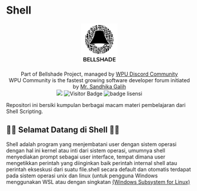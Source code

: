 # Shell

<p align="center">
  <img width="20%" src="https://github.com/bellshade/Python/blob/main/assets/logo.png?raw=true"><br/><br/>
  Part of Bellshade Project, managed by <a href="http://discord.gg/S4rrXQU"> WPU Discord Community</a> <br>
  WPU Community is the fastest growing software developer forum initiated by <a href="https://www.youtube.com/c/WebProgrammingUNPAS"> Mr. Sandhika Galih</a> <br>
  <!-- badge link discord -->
  <a href="http://discord.gg/S4rrXQU"><img src="https://img.shields.io/discord/722002048643497994?logo=discord&logoColor=white&style=for-the-badge"></a>
  <!-- badge visitor -->
  <img alt="Visitor Badge" src="https://visitor-badge.feriirawann.repl.co?username=bellshade&repo=shell&label=VISITOR&style=for-the-badge&color=%2324FF62&contentType=svg">
  <!-- badge lisensi -->
  <img alt="badge lisensi" src="https://img.shields.io/github/license/bellshade/Shell?style=for-the-badge">
 <br>
</p>

Repositori ini bersiki kumpulan berbagai macam materi pembelajaran dari Shell Scripting.

## 🎉🎉 Selamat Datang di Shell 🎉🎉

Shell adalah program yang menjembatani user dengan sistem operasi dengan hal ini kernel atau inti dari sistem operasi, umumnya shell menyediakan prompt sebagai user interface, tempat dimana user mengetikkan perintah yang diinginkan baik perintah internal shell atau perintah ekseskusi dari suatu file.shell secara default dan otomatis terdapat pada sistem operasi unix dan linux (untuk pengguna Windows menggunakan WSL atau dengan singkatan [(Windows Subsystem for Linux)](https://docs.microsoft.com/en-us/windows/wsl/)
